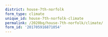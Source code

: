 ```yaml
---
district: house-7th-norfolk
form_type: climate
unique_id: house-7th-norfolk-climate
permalink: /2020bq/house-7th-norfolk/climate/
form_id: '201705916871054'
---
```

